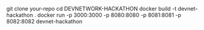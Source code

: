 git clone your-repo
cd DEVNETWORK-HACKATHON
docker build -t devnet-hackathon .
docker run -p 3000:3000 -p 8080:8080 -p 8081:8081 -p 8082:8082 devnet-hackathon